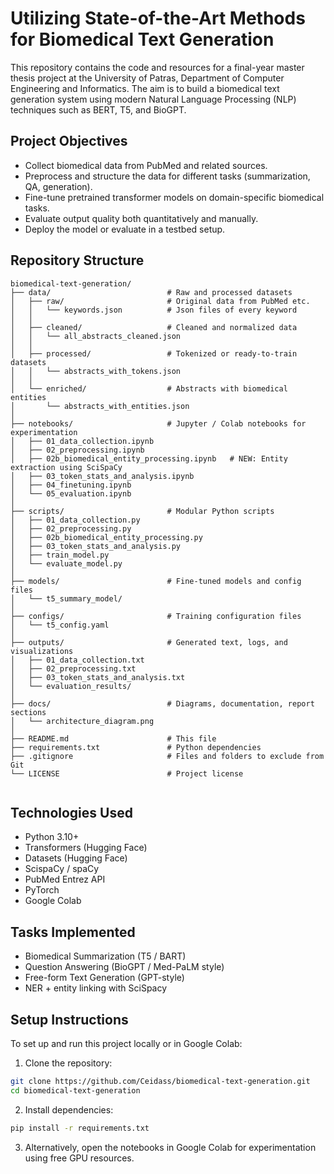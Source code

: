 # Utilizing State-of-the-Art Methods for Biomedical Text Generation

This repository contains the code and resources for a final-year master thesis project at the University of Patras, 
Department of Computer Engineering and Informatics.
The aim is to build a biomedical text generation system using modern Natural Language Processing (NLP) techniques such as BERT, T5, and BioGPT.

## Project Objectives

- Collect biomedical data from PubMed and related sources.
- Preprocess and structure the data for different tasks (summarization, QA, generation).
- Fine-tune pretrained transformer models on domain-specific biomedical tasks.
- Evaluate output quality both quantitatively and manually.
- Deploy the model or evaluate in a testbed setup.

## Repository Structure

```
biomedical-text-generation/
├── data/                          # Raw and processed datasets
│   ├── raw/                       # Original data from PubMed etc.
│   │   └── keywords.json          # Json files of every keyword
│   │
│   ├── cleaned/                   # Cleaned and normalized data
│   │   └── all_abstracts_cleaned.json
│   │
│   ├── processed/                 # Tokenized or ready-to-train datasets
│   │   └── abstracts_with_tokens.json
│   │
│   └── enriched/                  # Abstracts with biomedical entities
│       └── abstracts_with_entities.json
│
├── notebooks/                     # Jupyter / Colab notebooks for experimentation
│   ├── 01_data_collection.ipynb
│   ├── 02_preprocessing.ipynb
│   ├── 02b_biomedical_entity_processing.ipynb   # NEW: Entity extraction using SciSpaCy
│   ├── 03_token_stats_and_analysis.ipynb
│   ├── 04_finetuning.ipynb
│   └── 05_evaluation.ipynb
│
├── scripts/                       # Modular Python scripts
│   ├── 01_data_collection.py
│   ├── 02_preprocessing.py
│   ├── 02b_biomedical_entity_processing.py
│   ├── 03_token_stats_and_analysis.py
│   ├── train_model.py
│   └── evaluate_model.py
│
├── models/                        # Fine-tuned models and config files
│   └── t5_summary_model/
│
├── configs/                       # Training configuration files
│   └── t5_config.yaml
│
├── outputs/                       # Generated text, logs, and visualizations
│   ├── 01_data_collection.txt
│   ├── 02_preprocessing.txt
│   ├── 03_token_stats_and_analysis.txt
│   └── evaluation_results/
│
├── docs/                          # Diagrams, documentation, report sections
│   └── architecture_diagram.png
│
├── README.md                      # This file
├── requirements.txt               # Python dependencies
├── .gitignore                     # Files and folders to exclude from Git
└── LICENSE                        # Project license


```


## Technologies Used

- Python 3.10+
- Transformers (Hugging Face)
- Datasets (Hugging Face)
- ScispaCy / spaCy
- PubMed Entrez API
- PyTorch
- Google Colab

##  Tasks Implemented

- Biomedical Summarization (T5 / BART)
- Question Answering (BioGPT / Med-PaLM style)
- Free-form Text Generation (GPT-style)
- NER + entity linking with SciSpacy


##  Setup Instructions

To set up and run this project locally or in Google Colab:

1. Clone the repository:
```bash
git clone https://github.com/Ceidass/biomedical-text-generation.git
cd biomedical-text-generation
```

2. Install dependencies:

```bash
pip install -r requirements.txt
```
3. Alternatively, open the notebooks in Google Colab for experimentation using free GPU resources.
